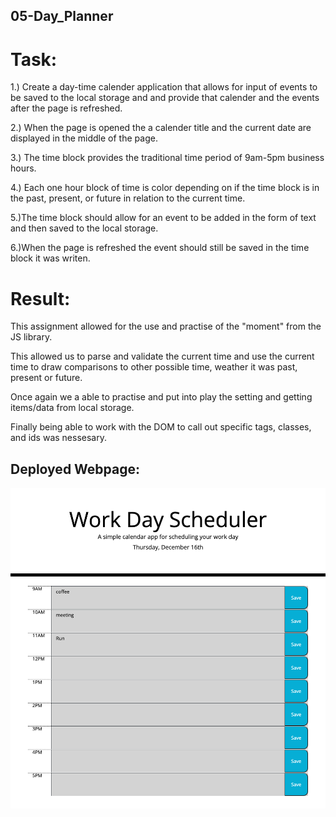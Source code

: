 ## 05-Day_Planner



# Task:
1.) Create a day-time calender application that allows for input of events to be saved to the local storage and and provide that calender and the events after the page is refreshed.

2.) When the page is opened the a calender title and the current date are displayed in the middle of the page.

3.) The time block provides the traditional time period of 9am-5pm business hours.

4.) Each one hour block of time is color depending on if the time block is in the past, present, or future in relation to the current time.

5.)The time block should allow for an event to be added in the form of text and then saved to the local storage.

6.)When the page is refreshed the event should still be saved in the time block it was writen.

# Result:
This assignment allowed for the use and practise of the "moment" from the JS library.

This allowed us to parse and validate the current time and use the current time to draw comparisons to other possible time, weather it was past, present or future.

Once again we a able to practise and put into play the setting and getting items/data from local storage. 

Finally being able to work with the DOM to call out specific tags, classes, and ids was nessesary.

## Deployed Webpage:

![alt text](https://github.com/IanMordaunt/05-Day_Planner/blob/main/Assets/05-Work%20Day%20Scheduler.png)

